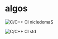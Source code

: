 # algos
![C/C++ CI nicledomaS](https://github.com/rafald/algos/workflows/C/C++%20CI%20nicledomaS/badge.svg)

![C/C++ CI std](https://github.com/rafald/algos/workflows/C/C++%20CI%20std/badge.svg)
